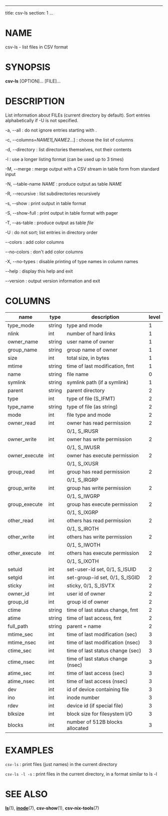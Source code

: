 <!--
SPDX-License-Identifier: BSD-3-Clause
Copyright 2020-2023, Marcin Ślusarz <marcin.slusarz@gmail.com>
-->

---
title: csv-ls
section: 1
...

# NAME #

csv-ls - list files in CSV format

# SYNOPSIS #

**csv-ls** [OPTION]... [FILE]...

# DESCRIPTION #

List information about FILEs (current directory by default).
Sort entries alphabetically if -U is not specified.

-a, \--all
:   do not ignore entries starting with .

-c, \--columns=*NAME1*[,*NAME2*...]
:   choose the list of columns

-d, \--directory
:   list directories themselves, not their contents

-l
:   use a longer listing format (can be used up to 3 times)

-M, \--merge
:   merge output with a CSV stream in table form from standard input

-N, \--table-name *NAME*
:   produce output as table *NAME*

-R, \--recursive
:   list subdirectories recursively

-s, \--show
:   print output in table format

-S, \--show-full
:   print output in table format with pager

-T, \--as-table
:   produce output as table *file*

-U
:   do not sort; list entries in directory order

\--colors
:   add color columns

\--no-colors
:   don't add color columns

-X, \--no-types
:   disable printing of type names in column names

\--help
:   display this help and exit

\--version
:   output version information and exit

# COLUMNS #

| name          | type   | description                       | level |
|---------------|--------|-----------------------------------|-------|
| type_mode     | string | type and mode                     | 1     |
| nlink         | int    | number of hard links              | 1     |
| owner_name    | string | user name of owner                | 1     |
| group_name    | string | group name of owner               | 1     |
| size          | int    | total size, in bytes              | 1     |
| mtime         | string | time of last modification, fmt    | 1     |
| name          | string | file name                         | 0     |
| symlink       | string | symlink path (if a symlink)       | 1     |
| parent        | string | parent directory                  | 2     |
| type          | int    | type of file (S_IFMT)             | 2     |
| type_name     | string | type of file (as string)          | 2     |
| mode          | int    | file type and mode                | 2     |
| owner_read    | int    | owner has read permission         | 2     |
|               |        | 0/1, S_IRUSR                      |       |
| owner_write   | int    | owner has write permission        | 2     |
|               |        | 0/1, S_IWUSR                      |       |
| owner_execute | int    | owner has execute permission      | 2     |
|               |        | 0/1, S_IXUSR                      |       |
| group_read    | int    | group has read permission         | 2     |
|               |        | 0/1, S_IRGRP                      |       |
| group_write   | int    | group has write permission        | 2     |
|               |        | 0/1, S_IWGRP                      |       |
| group_execute | int    | group has execute permission      | 2     |
|               |        | 0/1, S_IXGRP                      |       |
| other_read    | int    | others has read permission        | 2     |
|               |        | 0/1, S_IROTH                      |       |
| other_write   | int    | others has write permission       | 2     |
|               |        | 0/1, S_IWOTH                      |       |
| other_execute | int    | others has execute permission     | 2     |
|               |        | 0/1, S_IXOTH                      |       |
| setuid        | int    | set-user-id set, 0/1, S_ISUID     | 2     |
| setgid        | int    | set-group-id set, 0/1, S_ISGID    | 2     |
| sticky        | int    | sticky, 0/1, S_ISVTX              | 2     |
| owner_id      | int    | user id of owner                  | 2     |
| group_id      | int    | group id of owner                 | 2     |
| ctime         | string | time of last status change, fmt   | 2     |
| atime         | string | time of last access, fmt          | 2     |
| full_path     | string | parent + name                     | 2     |
| mtime_sec     | int    | time of last modification (sec)   | 3     |
| mtime_nsec    | int    | time of last modification (nsec)  | 3     |
| ctime_sec     | int    | time of last status change (sec)  | 3     |
| ctime_nsec    | int    | time of last status change (nsec) | 3     |
| atime_sec     | int    | time of last access (sec)         | 3     |
| atime_nsec    | int    | time of last access (nsec)        | 3     |
| dev           | int    | id of device containing file      | 3     |
| ino           | int    | inode number                      | 3     |
| rdev          | int    | device id (if special file)       | 3     |
| blksize       | int    | block size for filesystem I/O     | 3     |
| blocks        | int    | number of 512B blocks allocated   | 3     |

# EXAMPLES #

`csv-ls`
:   print files (just names) in the current directory

`csv-ls -l -s`
:   print files in the current directory, in a format similar to ls -l

# SEE ALSO #

**[ls](http://man7.org/linux/man-pages/man1/ls.1.html)**(1),
**[inode](http://man7.org/linux/man-pages/man7/inode.7.html)**(7),
**csv-show**(1),
**csv-nix-tools**(7)
